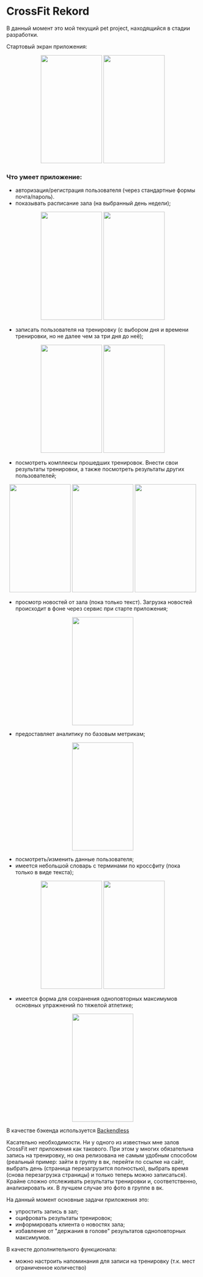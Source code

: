 # CrossFit Rekord

В данный момент это мой текущий pet project, находящийся в стадии разработки.

Стартовый экран приложения:

<p align="center">
<a> <img src="https://user-images.githubusercontent.com/25584477/70885382-c61f4300-1fe9-11ea-9286-9c88a69a10a1.png"  height="283" width="160"> </a>
<a> <img src="https://user-images.githubusercontent.com/25584477/70885384-c6b7d980-1fe9-11ea-9174-007d2ea86785.png"  height="283" width="160"> </a>
</p>

### Что умеет приложение:
* авторизация/регистрация пользователя (через стандартные формы почта/пароль). 
* показывать расписание зала (на выбранный день недели);

<p align="center">
<a> <img src="https://user-images.githubusercontent.com/25584477/70885385-c6b7d980-1fe9-11ea-85d0-d5eedbe076b0.png"  height="283" width="160"> </a>
<align="center">
<a> <img src="https://user-images.githubusercontent.com/25584477/70885386-c6b7d980-1fe9-11ea-89da-d731c741e776.png"  height="283" width="160"> </a>
</p>

* записать пользователя на тренировку (с выбором дня и времени тренировки, но не далее чем за три дня до неё);

<p align="center">
<a> <img src="https://user-images.githubusercontent.com/25584477/70885387-c7507000-1fe9-11ea-92b4-ec8ff4f0c98b.png"  height="283" width="160"> </a>
<align="center">
<a> <img src="https://user-images.githubusercontent.com/25584477/70885388-c7507000-1fe9-11ea-999e-9c201595b82b.png"  height="283" width="160"> </a>
</p>


* посмотреть комплексы прошедших тренировок. Внести свои результаты тренировки, а также посмотреть результаты других пользователей;

<p align="center">
<a> <img src="https://user-images.githubusercontent.com/25584477/70885390-c7507000-1fe9-11ea-9ab4-4d06f58a9d01.png"  height="283" width="160"> </a>
<a> <img src="https://user-images.githubusercontent.com/25584477/70885392-c7507000-1fe9-11ea-8d77-bbddc0a11de2.png"  height="283" width="160"> </a>
<a> <img src="https://user-images.githubusercontent.com/25584477/70885393-c7e90680-1fe9-11ea-98c6-8f945cb347cb.png"  height="283" width="160"> </a>
</p>

* просмотр новостей от зала (пока только текст). Загрузка новостей происходит в фоне через сервис при старте приложения;

<p align="center">
<a> <img src="https://user-images.githubusercontent.com/25584477/70885394-c7e90680-1fe9-11ea-9de8-33b8675e190a.png"  height="283" width="160"> </a>
</p>


* предоставляет аналитику по базовым метрикам;
<p align="center">
<a> <img src="https://user-images.githubusercontent.com/25584477/70885396-c7e90680-1fe9-11ea-8652-a2f08a120e4a.png"  height="283" width="160"> </a>
</p>

* посмотреть/изменить данные пользователя;
* имеется небольшой словарь с терминами по кроссфиту (пока только в виде текста);

<p align="center">
<a> <img src="https://user-images.githubusercontent.com/25584477/70885397-c7e90680-1fe9-11ea-8c4e-6324cb7e16a6.png"  height="283" width="160"> </a>
<a> <img src="https://user-images.githubusercontent.com/25584477/70885398-c7e90680-1fe9-11ea-8164-09a7f303e425.png"  height="283" width="160"> </a>
</p>

* имеется форма для сохранения одноповторных максимумов основных упражнений по тяжелой атлетике;

<p align="center">
<a> <img src="https://user-images.githubusercontent.com/25584477/70885399-c8819d00-1fe9-11ea-84c4-783b3e5ecc6a.png"  height="283" width="160"> </a>
</p>

В качестве бэкенда используется [Backendless](https://backendless.com/)

Касательно необходимости. Ни у одного из известных мне залов CrossFit нет приложения как такового. При этом у многих обязательна запись на тренировку, но она релизована не самым удобным способом (реальный пример: зайти в группу в вк, перейти по ссылке на сайт, выбрать день (страница перезагрузится полностью), выбрать время (снова перезагрузка страницы) и только теперь можно записаться).
Крайне сложно отслеживать результаты тренировки и, соответственно, анализировать их. В лучшем случае это фото в группе в вк.

На данный момент основные задачи приложения это:
* упростить запись в зал;
* оцифровать результаты тренировок;
* информировать клиента о новостях зала;
* избавление от "держания в голове" результатов одноповторных максимумов.

В качесте дополнительного функционала:
* можно настроить напоминания для записи на тренировку (т.к. мест ограниченное количество)
